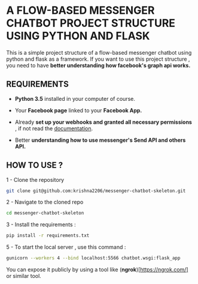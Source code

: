 # A FLOW-BASED MESSENGER CHATBOT PROJECT STRUCTURE USING PYTHON AND FLASK 

This is a simple project structure of a flow-based messenger chatbot using python and flask as a framework.
If you want to use this project structure , you need to have **better understanding how facebook's graph api works.**

## REQUIREMENTS
- **Python 3.5** installed in your computer of course.

- Your **Facebook page** linked to your **Facebook App.**

- Already **set up your webhooks and granted all necessary permissions** , if not read the [documentation](https://developers.facebook.com/docs/).

- Better **understanding how to use messenger's Send API and others API.**


## HOW TO USE ?
1 - Clone the repository

```bash
git clone git@github.com:krishna2206/messenger-chatbot-skeleton.git 
```

2 - Navigate to the cloned repo

```bash
cd messenger-chatbot-skeleton
```

3 - Install the requirements :

```bash
pip install -r requirements.txt
```

5 - To start the local server , use this command :

```bash
gunicorn --workers 4 --bind localhost:5566 chatbot.wsgi:flask_app
```

You can expose it publicly by using a tool like (**ngrok**)[https://ngrok.com/] or similar tool.
